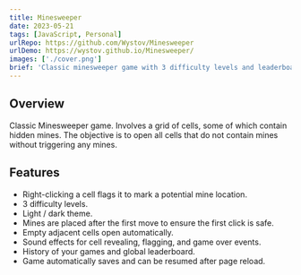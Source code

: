 ```yaml
---
title: Minesweeper
date: 2023-05-21
tags: [JavaScript, Personal]
urlRepo: https://github.com/Wystov/Minesweeper
urlDemo: https://wystov.github.io/Minesweeper/
images: ['./cover.png']
brief: 'Classic minesweeper game with 3 difficulty levels and leaderboard.'
---
```


## Overview

Classic Minesweeper game.
Involves a grid of cells, some of which contain hidden mines.
The objective is to open all cells that do not contain mines without triggering any mines.

## Features

- Right-clicking a cell flags it to mark a potential mine location.
- 3 difficulty levels.
- Light / dark theme.
- Mines are placed after the first move to ensure the first click is safe.
- Empty adjacent cells open automatically.
- Sound effects for cell revealing, flagging, and game over events.
- History of your games and global leaderboard.
- Game automatically saves and can be resumed after page reload.
